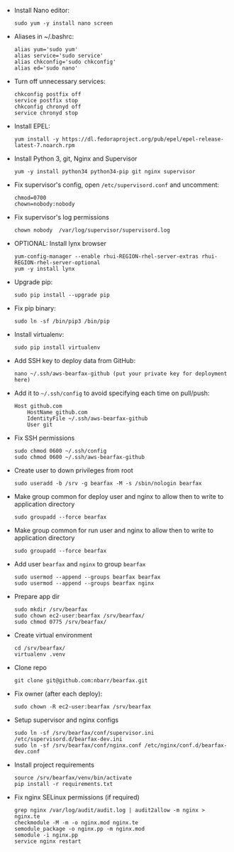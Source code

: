 - Install Nano editor:
    ```
    sudo yum -y install nano screen
    ```
- Aliases in ~/.bashrc:
    ```
    alias yum='sudo yum'
    alias service='sudo service'
    alias chkconfig='sudo chkconfig'
    alias ed='sudo nano'
    ```
- Turn off unnecessary services:
    ```
    chkconfig postfix off
    service postfix stop
    chkconfig chronyd off
    service chronyd stop
    ```
- Install EPEL:
    ```
    yum install -y https://dl.fedoraproject.org/pub/epel/epel-release-latest-7.noarch.rpm
    ```
- Install Python 3, git, Nginx and Supervisor
    ```
    yum -y install python34 python34-pip git nginx supervisor
    ```
- Fix supervisor's config, open `/etc/supervisord.conf` and uncomment:
    ```
    chmod=0700
    chown=nobody:nobody
    ```
- Fix supervisor's log permissions
    ```
    chown nobody  /var/log/supervisor/supervisord.log
    ```
- OPTIONAL: Install lynx browser
    ```
    yum-config-manager --enable rhui-REGION-rhel-server-extras rhui-REGION-rhel-server-optional
    yum -y install lynx
    ```
- Upgrade pip:
    ```
    sudo pip install --upgrade pip
    ```
- Fix pip binary:
    ```
    sudo ln -sf /bin/pip3 /bin/pip
    ```
- Install virtualenv:
    ```
    sudo pip install virtualenv
    ```
- Add SSH key to deploy data from GitHub:
    ```
    nano ~/.ssh/aws-bearfax-github (put your private key for deployment here)
    ```
- Add it to `~/.ssh/config` to avoid specifying each time on pull/push:
    ```
    Host github.com
        HostName github.com
        IdentityFile ~/.ssh/aws-bearfax-github
        User git
    ```
- Fix SSH permissions
    ```
    sudo chmod 0600 ~/.ssh/config
    sudo chmod 0600 ~/.ssh/aws-bearfax-github
    ```
- Create user to down privileges from root
    ```
    sudo useradd -b /srv -g bearfax -M -s /sbin/nologin bearfax
    ```
- Make group common for deploy user and nginx to allow then to write to application directory
    ```
    sudo groupadd --force bearfax
    ```
- Make group common for run user and nginx to allow then to write to application directory
    ```
    sudo groupadd --force bearfax
    ```
- Add user `bearfax` and `nginx` to group `bearfax`
    ```
    sudo usermod --append --groups bearfax bearfax
    sudo usermod --append --groups bearfax nginx
    ```
- Prepare app dir
    ```
    sudo mkdir /srv/bearfax
    sudo chown ec2-user:bearfax /srv/bearfax/
    sudo chmod 0775 /srv/bearfax/
    ```
- Create virtual environment
    ```
    cd /srv/bearfax/
    virtualenv .venv
    ```
- Clone repo
    ```
    git clone git@github.com:nbarr/bearfax.git
    ```
- Fix owner (after each deploy):
    ```
    sudo chown -R ec2-user:bearfax /srv/bearfax
    ```
- Setup supervisor and nginx configs
    ```
    sudo ln -sf /srv/bearfax/conf/supervisor.ini /etc/supervisord.d/bearfax-dev.ini
    sudo ln -sf /srv/bearfax/conf/nginx.conf /etc/nginx/conf.d/bearfax-dev.conf
    ```
- Install project requirements
    ```
    source /srv/bearfax/venv/bin/activate
    pip install -r requirements.txt
    ```
- Fix nginx SELinux permissions (if required)
    ````
    grep nginx /var/log/audit/audit.log | audit2allow -m nginx > nginx.te
    checkmodule -M -m -o nginx.mod nginx.te
    semodule_package -o nginx.pp -m nginx.mod
    semodule -i nginx.pp
    service nginx restart
    ````
